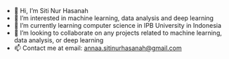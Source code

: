 - 👋 Hi, I’m Siti Nur Hasanah
- 👀 I’m interested in machine learning, data analysis and deep learning
- 🌱 I’m currently learning computer science in IPB University in Indonesia
- 💞️ I’m looking to collaborate on any projects related to machine learning, data analysis, or deep learning
- 📫 Contact me at email: annaa.sitinurhasanah@gmail.com

<!---

--->
